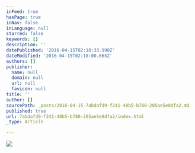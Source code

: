 ```yaml
---
inFeed: true
hasPage: true
inNav: false
inLanguage: null
starred: false
keywords: []
description: ''
datePublished: '2016-04-15T02:18:33.990Z'
dateModified: '2016-04-15T02:18:00.665Z'
authors: []
publisher:
  name: null
  domain: null
  url: null
  favicon: null
title: ''
author: []
sourcePath: _posts/2016-04-15-7abdafd9-f241-48b5-b780-205ae5e8dfa2.md
published: true
url: 7abdafd9-f241-48b5-b780-205ae5e8dfa2/index.html
_type: Article

---
```

![](https://the-grid-user-content.s3-us-west-2.amazonaws.com/29424114-0fb0-41c6-9c78-f524ec932928.jpg)